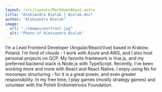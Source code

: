```yaml
---
layout: /src/layouts/MarkdownAbout.astro
title: "Aleksandra Bielak | Bielak.dev"
author: "Aleksandra Bielak"
image:
  url: "./images/portrait.jpg"
  alt: "Photo of Aleksandra Bielak"
---
```

I’m a Lead Frontend Developer (Angular/React/Vue) based in Kraków, Poland.
I’m fond of clouds - I work with Azure and AWS, and I also host personal projects on GCP.
My favorite framework is Vue.js, and my preferred backend stack is Node.js with TypeScript.
Recently, I’ve been working more and more with React and React Native.
I enjoy using Nx for monorepo structuring - for it is a great power, and even greater responsibility.
In my free time, I play games (mostly strategy games) and volunteer with the Polish Endometriosis Foundation.

